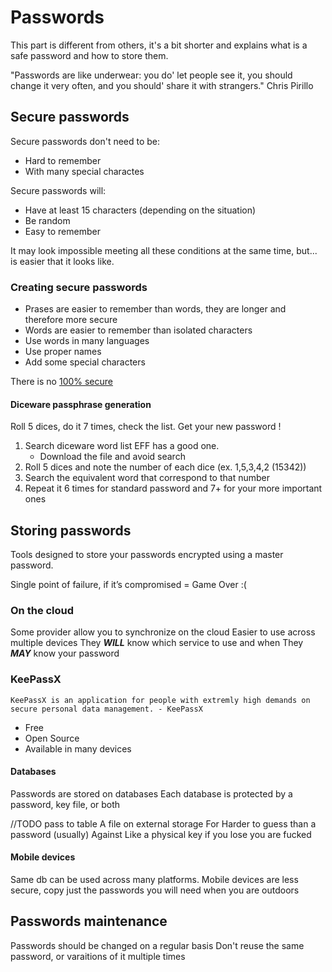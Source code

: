 # Passwords

This part is different from others, it's a bit shorter and explains what is a safe password and how to store them.

"Passwords are like underwear: you do' let people see it, you should change it very often, and you should' share it with strangers." Chris Pirillo

## Secure passwords

Secure passwords don't need to be:

- Hard to remember
- With many special charactes

Secure passwords will:

- Have at least 15 characters (depending on the situation)
- Be random
- Easy to remember

It may look impossible meeting all these conditions at the same time, but... is easier  that it looks like.

### Creating secure passwords

- Prases are easier to remember than words, they are longer and therefore more secure
- Words are easier to remember than isolated characters
- Use words in many languages
- Use proper names
- Add some special characters

There is no [100% secure](https://archive.org/details/how-to-make-a-super-secure-password)

#### Diceware passphrase generation

Roll 5 dices, do it 7 times, check the list.  Get your new password !

1. Search diceware word list EFF has a good one.
    - Download the file and avoid search
1. Roll 5 dices and note the number of each dice (ex. 1,5,3,4,2 (15342))
1. Search the equivalent word that correspond to that number
1. Repeat it 6 times for standard password and 7+ for your more important ones

## Storing passwords

Tools designed to store your passwords encrypted using a master password.

Single point of failure, if it’s compromised = Game Over :(

### On the cloud

Some provider allow you to synchronize on the cloud
Easier to use across multiple devices
They ***WILL*** know which service to use and when
They ***MAY*** know your password

### KeePassX

```(plain-text)
KeePassX is an application for people with extremly high demands on secure personal data management. - KeePassX
```

- Free
- Open Source
- Available in many devices

#### Databases

Passwords are stored  on databases
Each database is protected by a password, key file, or both

//TODO pass to table
A file on external storage
For
Harder to guess
than a password (usually)
Against
Like a physical key
if you lose you are fucked

#### Mobile devices

Same db can be used across many platforms.
Mobile devices are less secure, copy just the passwords you will need when you are outdoors

## Passwords maintenance

Passwords should be changed on a regular basis
Don't reuse the same password, or varaitions of it multiple times
